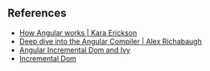 ## References

- [How Angular works | Kara Erickson](https://www.youtube.com/watch?v=S0o-4yc2n-8)
- [Deep dive into the Angular Compiler | Alex Richabaugh](https://www.youtube.com/watch?v=anphffaCZrQ)
- [Angular Incremental Dom and Ivy](https://blog.nrwl.io/understanding-angular-ivy-incremental-dom-and-virtual-dom-243be844bf36)
- [Incremental Dom](https://medium.com/google-developers/introducing-incremental-dom-e98f79ce2c5f)
